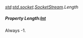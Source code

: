 _[std](../../modules/std/std-module.md):[std.socket](../../modules/std/std-socket.md).[SocketStream](../../modules/std/std-socket-socketstream.md).Length_
##### Property Length:[Int](../../modules/wonkey/wonkey-types-int.md)
Always -1.
